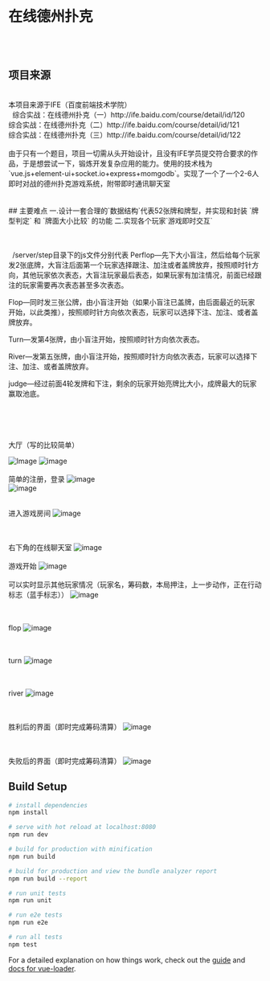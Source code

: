 # 在线德州扑克
<br>  <br> 



## 项目来源
<br>  
本项目来源于IFE（百度前端技术学院）
<br>  
综合实战：在线德州扑克（一）http://ife.baidu.com/course/detail/id/120
<br>  
综合实战：在线德州扑克（二）http://ife.baidu.com/course/detail/id/121
<br>  
综合实战：在线德州扑克（三）http://ife.baidu.com/course/detail/id/122
<br>  

<br>  
由于只有一个题目，项目一切需从头开始设计，且没有IFE学员提交符合要求的作品，于是想尝试一下，锻炼开发复杂应用的能力。使用的技术栈为 `vue.js+element-ui+socket.io+express+momgodb`。实现了一个了一个2-6人即时对战的德州扑克游戏系统，附带即时通讯聊天室
<br>  <br>  <br>  
## 主要难点
一.设计一套合理的`数据结构`代表52张牌和牌型，并实现和封装 `牌型判定` 和 `牌面大小比较` 的功能
二.实现各个玩家`游戏即时交互`

<br>  <br>  
/server/step目录下的js文件分别代表
Perflop—先下大小盲注，然后给每个玩家发2张底牌，大盲注后面第一个玩家选择跟注、加注或者盖牌放弃，按照顺时针方向，其他玩家依次表态，大盲注玩家最后表态，如果玩家有加注情况，前面已经跟注的玩家需要再次表态甚至多次表态。

Flop—同时发三张公牌，由小盲注开始（如果小盲注已盖牌，由后面最近的玩家开始，以此类推），按照顺时针方向依次表态，玩家可以选择下注、加注、或者盖牌放弃。

Turn—发第4张牌，由小盲注开始，按照顺时针方向依次表态。

River—发第五张牌，由小盲注开始，按照顺时针方向依次表态，玩家可以选择下注、加注、或者盖牌放弃。

judge—经过前面4轮发牌和下注，剩余的玩家开始亮牌比大小，成牌最大的玩家赢取池底。


<br>  <br>  <br>  
大厅（写的比较简单）

![Image](https://github.com/ldljlzl/projectPic/blob/master/Tpoker/%E5%A4%A7%E5%8E%85.PNG)
![image](https://github.com/ldljlzl/projectPic/blob/master/Tpoker/大厅.png)
<br><br> 
简单的注册，登录
![image](https://github.com/ldljlzl/projectPic/blob/master/Tpoker/注册.png)
<br>
![image](https://github.com/ldljlzl/projectPic/blob/master/Tpoker/登录.png)
<br><br> 

进入游戏房间
![image](https://github.com/ldljlzl/projectPic/blob/master/Tpoker/房间.png)

<br><br> 
右下角的在线聊天室
![image](https://github.com/ldljlzl/projectPic/blob/master/Tpoker/在线聊天室.png)
<br><br> 
游戏开始
![image](https://github.com/ldljlzl/projectPic/blob/master/Tpoker/游戏开始.png)
<br><br> 
可以实时显示其他玩家情况（玩家名，筹码数，本局押注，上一步动作，正在行动标志（蓝手标志））
![image](https://github.com/ldljlzl/projectPic/blob/master/Tpoker/玩家情况.png)

<br><br> 
flop
![image](https://github.com/ldljlzl/projectPic/blob/master/Tpoker/flop.png)

<br><br> 
turn
![image](https://github.com/ldljlzl/projectPic/blob/master/Tpoker/turn.png)

<br><br> 
river
![image](https://github.com/ldljlzl/projectPic/blob/master/Tpoker/river.png)

<br><br> 
胜利后的界面（即时完成筹码清算）
![image](https://github.com/ldljlzl/projectPic/blob/master/Tpoker/win.png)


<br><br> 
失败后的界面（即时完成筹码清算）
![image](https://github.com/ldljlzl/projectPic/blob/master/Tpoker/river.png)



## Build Setup

``` bash
# install dependencies
npm install

# serve with hot reload at localhost:8080
npm run dev

# build for production with minification
npm run build

# build for production and view the bundle analyzer report
npm run build --report

# run unit tests
npm run unit

# run e2e tests
npm run e2e

# run all tests
npm test
```

For a detailed explanation on how things work, check out the [guide](http://vuejs-templates.github.io/webpack/) and [docs for vue-loader](http://vuejs.github.io/vue-loader).
